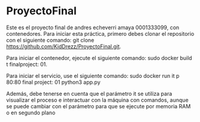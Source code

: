 # ProyectoFinal
Este es el proyecto final de andres echeverri amaya 0001333099, con contenedores. Para iniciar esta práctica, primero debes  clonar el repositorio con el siguiente comando: git clone https://github.com/KidDrezz/ProyectoFinal.git. 

Para iniciar el contenedor, ejecute el siguiente comando: sudo docker build t finalproject: 01.

Para iniciar el servicio, use el siguiente comando: sudo docker run it p 80:80 final project: 01 python3 app.py 

Además, debe tenerse en cuenta que el parámetro it se utiliza para visualizar el proceso e interactuar con la máquina con comandos, aunque se puede cambiar con el parámetro  para que se ejecute por  memoria RAM o en segundo plano
